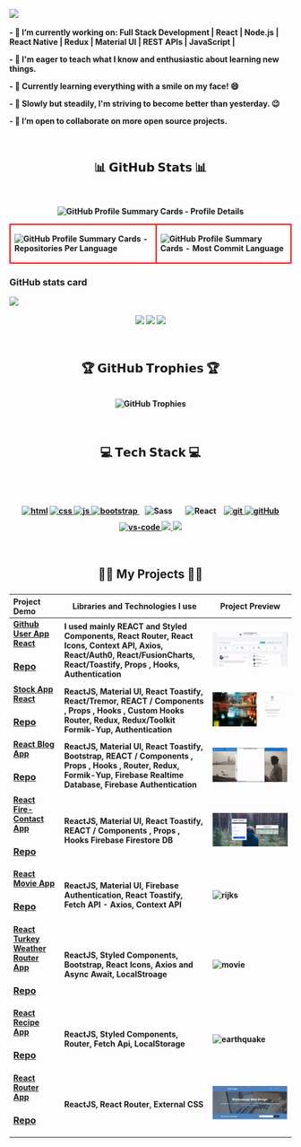 <p>
<a href="https://github.com/DenverCoder1/readme-typing-svg"><img src="https://readme-typing-svg.herokuapp.com?&font=IBM+Plex+Sans&weight=600&pause=1000&color=C5793C&size=20&lines=Welcome+to+my+GitHub+Profile!;I'm+a+Fullstack+Developer;I'm+a+Frontend+Developer;I'm+a+Backend+Developer;I'm+a+React+Developer;I'm+a+React+Native+Developer"/></a>
</p>

<b> - 🔭 I’m currently working on: Full Stack Development | React | Node.js | React Native | Redux | Material UI | REST APIs | JavaScript | </b>

<b> - 🌱 I'm eager to teach what I know and enthusiastic about learning new things.

<b> - 👀 Currently learning everything with a smile on my face! 😄 </b>

<b> - 💞️ Slowly but steadily, I'm striving to become better than yesterday. 😉 </b>

<b> - 👯 I’m open to collaborate on more open source projects. </b>

<!--
- 📚 Proficient in HTML, CSS, JavaScript, Python, Java, C, and Figma.
- 🌐 Visit my [Portfolio](https://github.com/RanitManik/Portfolio-1.0) to explore my projects and achievements.
- 📝 Writing technical blogs on [Hashnode](https://hashnode.com/@ranitmanik).
- 📧 Reach me via [Email](mailto:ranitmanik.dev@gmail.com) or connect on [LinkedIn](https://www.linkedin.com/in/ranit-manik/).
- 📍 Currently based in Mecheda, West Bengal, India.
-->

<!--
## 🌐 Socials:


<a href="https://github.com/AliAksoyy" target="_blank">
<img src=https://img.shields.io/badge/github-%2324292e.svg?&style=for-the-badge&logo=github&logoColor=white alt=github style="margin-bottom: 5px;" />
</a>
<a href="https://www.linkedin.com/in/aliaksoyy/" target="_blank">
<img src=https://img.shields.io/badge/linkedin-%231E77B5.svg?&style=for-the-badge&logo=linkedin&logoColor=white alt=linkedin style="margin-bottom: 5px;" />
</a>
<a href="https://mail.google.com/mail/u/1/#inbox" target="_blank">
<img src="https://img.shields.io/badge/gmail-f1f2f6.svg?&style=for-the-badge&logo=gmail&logoColor=red" alt=linkedin style="margin-bottom: 5px;" />
</a>
-->
<br>

<!--
<div align="center">
<img src="./profile-3d-contrib/profile-gitblock.svg"/>
</div>
-->

<h2 align="center">📊 𝗚𝗶𝘁𝗛𝘂𝗯 𝗦𝘁𝗮𝘁𝘀 📊</h2>
<br>

<div align="center">

![GitHub Profile Summary Cards - Profile Details](http://github-profile-summary-cards.vercel.app/api/cards/profile-details?username=AliAksoyy&theme=nord_bright)

</div>

<div align="center">

<table >
<tr style="border:2px solid red !important;" >
<td style="border:2px solid red !important;">

![GitHub Profile Summary Cards - Repositories Per Language](http://github-profile-summary-cards.vercel.app/api/cards/repos-per-language?username=AliAksoyy&theme=nord_bright)

</td>
<td>

![GitHub Profile Summary Cards - Most Commit Language](http://github-profile-summary-cards.vercel.app/api/cards/most-commit-language?username=AliAksoyy&theme=nord_bright)

</td>
</tr>
</table>

</div>

### GitHub stats card

![](http://github-profile-summary-cards.vercel.app/api/cards/stats?username=AliAksoyy&theme=nord_bright&)

</div>

  <div align="center">
  <p align="center">
  <img height="50%" width="auto" src ="https://github-readme-stats.vercel.app/api?username=AliAksoyy&show_icons=true&count_private=true&theme=darcula&hide_border=true&hide=issues,contribs&bg_color=00000000">
  <img height="50%" width="auto" src ="https://github-readme-stats.vercel.app/api/top-langs/?username=AliAksoyy&layout=compact&hide_border=true&theme=darcula&bg_color=00000000&langs_count=6&hide=jupyter%20notebook,tex,css,php">
  <img src ="https://github-readme-streak-stats.herokuapp.com?user=AliAksoyy&theme=darcula&hide_border=true&background=FFFFFF00">
  <br>
</div>

<br>

<h2 align="center">🏆 𝗚𝗶𝘁𝗛𝘂𝗯 𝗧𝗿𝗼𝗽𝗵𝗶𝗲𝘀 🏆</h2>
<br>

<div align=center>
  <picture>
    <source media="(prefers-color-scheme: dark)" srcset="https://github-profile-trophy.vercel.app/?username=AliAksoyy&theme=radical&no-frame=false&no-bg=false&margin-w=4&row=1" />
    <source media="(prefers-color-scheme: light)" srcset="https://github-profile-trophy.vercel.app/?username=AliAksoyy&no-frame=false&no-bg=false&margin-w=4&row=1" />
    <img alt="GitHub Trophies" src="https://github-profile-trophy.vercel.app/?username=AliAksoyy&theme=radical&no-frame=false&no-bg=false&margin-w=4&row=1" />
  </picture>
</div>

<br>
<br>
<h2 align="center">💻 𝗧𝗲𝗰𝗵 𝗦𝘁𝗮𝗰𝗸 💻</h2>
<br>
<br>

<p align="center">
 <a href="#" target="_blank"><img src="https://upload.wikimedia.org/wikipedia/commons/thumb/6/61/HTML5_logo_and_wordmark.svg/1200px-HTML5_logo_and_wordmark.svg.png" alt="html" height="48"/></a> 
 <a href="#" target="_blank"> <img src="https://upload.wikimedia.org/wikipedia/commons/thumb/d/d5/CSS3_logo_and_wordmark.svg/1200px-CSS3_logo_and_wordmark.svg.png" alt="css" height="48"/> </a> 
<a href="#" target="_blank"> <img src="https://cdn.icon-icons.com/icons2/2108/PNG/512/javascript_icon_130900.png" alt="js" height="48"/> </a>
<a href="#" target="_blank"> <img src="https://cdn.icon-icons.com/icons2/2415/PNG/512/bootstrap_plain_wordmark_logo_icon_146620.png" alt="bootstrap" height="48"/> </a> 
  <img style="margin: 10px" src="https://profilinator.rishav.dev/skills-assets/sass-original.svg" alt="Sass" height="50" />  
<img style="margin: 10px" src="https://profilinator.rishav.dev/skills-assets/react-original-wordmark.svg" alt="React" height="50" />  
 <a href="#" target="_blank"> <img src="https://www.vectorlogo.zone/logos/git-scm/git-scm-icon.svg" alt="git" height="48"/> </a> 
 <a href="#" target="_blank"> <img src="https://github.githubassets.com/images/modules/logos_page/Octocat.png" alt="gitHub" height="48"/> </a> 
 <a href="#" target="_blank"> <img src="https://cdn.icon-icons.com/icons2/2107/PNG/512/file_type_vscode_icon_130084.png" alt="vs-code" height="48"/> </a>
 <a href="#" target="_blank"> <img src="https://user-images.githubusercontent.com/94930605/160258720-2a39e2f4-cb61-4b1a-9303-db050ffaa003.png" height="48"/> </a>  
 <a href="#" target="_blank"> <img src="https://logos-marcas.com/wp-content/uploads/2021/03/Jira-Emblema.png" height="48"/> </a>
<br>

<br>
<br>
<h2 align="center" > 🧑‍🏫 My Projects 🧑‍🏫</h2>

###

| Project Demo                                                                                                                                           | Libraries and Technologies I use                                                                                                                                         | Project Preview                                                                                         |
| :----------------------------------------------------------------------------------------------------------------------------------------------------- | ------------------------------------------------------------------------------------------------------------------------------------------------------------------------ | ------------------------------------------------------------------------------------------------------- |
| [Github User App React](https://github-useres-react.vercel.app/) <h3>[Repo](https://github.com/AliAksoyy/Github-Useres-React)</h3>                     | I used mainly REACT and Styled Components, React Router, React Icons, Context API, Axios, React/Auth0, React/FusionCharts, React/Toastify, Props , Hooks, Authentication | ![schiphol](https://raw.githubusercontent.com/AliAksoyy/Github-Useres-React/main/public/gif/maker.gif)  |
| [Stock App React](https://stock-app-react-weld.vercel.app/) <h3>[Repo](https://github.com/AliAksoyy/stock-app-react)</h3>                              | ReactJS, Material UI, React Toastify, React/Tremor, REACT / Components , Props , Hooks , Custom Hooks Router, Redux, Redux/Toolkit Formik-Yup, Authentication            | ![schiphol](https://raw.githubusercontent.com/AliAksoyy/stock-app-react/main/public/gif/maker.gif)      |
| [React Blog App](https://react-blog-app-rho.vercel.app/) <h3>[Repo](https://github.com/AliAksoyy/React-BlogApp)</h3>                                   | ReactJS, Material UI, React Toastify, Bootstrap, REACT / Components , Props , Hooks , Router, Redux, Formik-Yup, Firebase Realtime Database, Firebase Authentication     | ![schiphol](https://raw.githubusercontent.com/AliAksoyy/React-BlogApp/main/public/gif/maker.gif)        |
| [React Fire-Contact App](https://react-fire-contact-app.vercel.app/) <h3>[Repo](https://github.com/AliAksoyy/React-FireContactApp)</h3>                | ReactJS, Material UI, React Toastify, REACT / Components , Props , Hooks Firebase Firestore DB                                                                           | ![blog](https://raw.githubusercontent.com/AliAksoyy/React-FireContactApp/main/public/gif/maker.gif)     |
| [React Movie App](https://react-movie-app-ruby.vercel.app/) <h3>[Repo](https://github.com/AliAksoyy/react-MovieApp)</h3>                               | ReactJS, Material UI, Firebase Authentication, React Toastify, Fetch API - Axios, Context API                                                                            | ![rijks](https://raw.githubusercontent.com/AliAksoyy/react-MovieApp/main/public/gif/readme.gif)         |
| [React Turkey Weather Router App](https://react-turkey-weather-app.vercel.app/) <h3>[Repo](https://github.com/AliAksoyy/React-Turkey-Weather-App)</h3> | ReactJS, Styled Components, Bootstrap, React Icons, Axios and Async Await, LocalStroage                                                                                  | ![movie](https://github.com/AliAksoyy/React-Turkey-Weather-App/blob/main/public/gif/maker.gif)          |
| [React Recipe App](https://react-recipe-app-nine.vercel.app/) <h3>[Repo](https://github.com/AliAksoyy/React-Recipe-App)</h3>                           | ReactJS, Styled Components, Router, Fetch Api, LocalStorage                                                                                                              | ![earthquake](https://raw.githubusercontent.com/AliAksoyy/React-Recipe-App/main/public/gif/maker.gif)   |
| [React Router App](https://react-router-app-three.vercel.app/) <h3>[Repo](https://github.com/AliAksoyy/React-Router-App)</h3>                          | ReactJS, React Router, External CSS                                                                                                                                      | ![react-recipe](https://raw.githubusercontent.com/AliAksoyy/React-Router-App/main/public/gif/maker.gif) |
